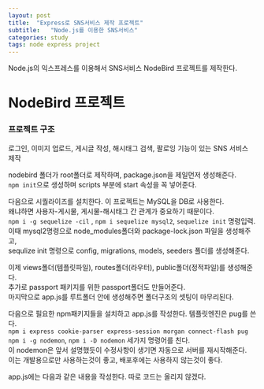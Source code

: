 ```yaml
---
layout: post
title:  "Express로 SNS서비스 제작 프로젝트"
subtitle:   "Node.js를 이용한 SNS서비스"
categories: study
tags: node express project
---
```


Node.js의 익스프레스를 이용해서 SNS서비스 NodeBird 프로젝트를 제작한다.

# NodeBird 프로젝트

### 프로젝트 구조

로그인, 이미지 업로드, 게시글 작성, 해시태그 검색, 팔로잉 기능이 있는 SNS 서비스 제작  

nodebird 폴더가 root폴더로 제작하며, package.json을 제일먼저 생성해준다.  
`npm init`으로 생성하며 scripts 부분에 start 속성을 꼭 넣어준다.  

다음으로 시퀄라이즈를 설치한다. 이 프로젝트는 MySQL을 DB로 사용한다.  
왜냐하면 사용자-게시물, 게시물-해시태그 간 관계가 중요하기 때문이다.  
`npm i -g sequelize -cil` , `npm i sequelize mysql2`, `sequelize init` 명령입력.  
이때 mysql2명령으로 node_modules폴더와 package-lock.json 파일을 생성해주고,  
sequlize init 명령으로 config, migrations, models, seeders 폴더를 생성해준다.  

이제 views폴더(템플릿파일), routes폴더(라우터), public폴더(정적파일)를 생성해준다.  
추가로 passport 패키지를 위한 passport폴더도 만들어준다.  
마지막으로 app.js를 루트폴더 안에 생성해주면 폴더구조의 셋팅이 마무리된다.  

다음으로 필요한 npm패키지들을 설치하고 app.js를 작성한다. 템플릿엔진은 pug를 쓴다.  
`npm i express cookie-parser express-session morgan connect-flash pug`  
`npm i -g nodemon`, `npm i -D nodemon` 세가지 명령어를 친다.  
이 nodemon은 앞서 설명했듯이 수정사항이 생기면 자동으로 서버를 재시작해준다.  
이는 개발용으로만 사용하는것이 좋고, 배포후에는 사용하지 않는것이 좋다.  

app.js에는 다음과 같은 내용을 작성한다. 따로 코드는 올리지 않겠다.  

